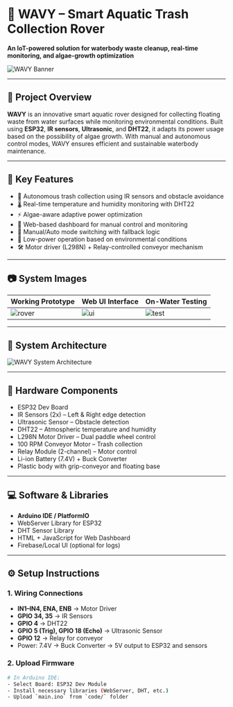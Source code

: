 # 🌊 WAVY – Smart Aquatic Trash Collection Rover
**An IoT-powered solution for waterbody waste cleanup, real-time monitoring, and algae-growth optimization**

![WAVY Banner](images/wavy_banner.jpg)

---

## 🚀 Project Overview

**WAVY** is an innovative smart aquatic rover designed for collecting floating waste from water surfaces while monitoring environmental conditions. Built using **ESP32**, **IR sensors**, **Ultrasonic**, and **DHT22**, it adapts its power usage based on the possibility of algae growth. With manual and autonomous control modes, WAVY ensures efficient and sustainable waterbody maintenance.

---

## 🎯 Key Features

- 🤖 Autonomous trash collection using IR sensors and obstacle avoidance
- 🌡️ Real-time temperature and humidity monitoring with DHT22
- ⚡ Algae-aware adaptive power optimization
- 📶 Web-based dashboard for manual control and monitoring
- 🔁 Manual/Auto mode switching with fallback logic
- 🔋 Low-power operation based on environmental conditions
- 🛠️ Motor driver (L298N) + Relay-controlled conveyor mechanism

---

## 📷 System Images

| Working Prototype | Web UI Interface | On-Water Testing |
|-------------------|------------------|------------------|
| ![rover](images/rover_front_view.jpg) | ![ui](images/web_dashboard.jpg) | ![test](images/rover_water_test.jpg) |

---

## 📡 System Architecture

![WAVY System Architecture](images/wavy_architecture_diagram.png)

---

## 🔧 Hardware Components

- ESP32 Dev Board
- IR Sensors (2x) – Left & Right edge detection
- Ultrasonic Sensor – Obstacle detection
- DHT22 – Atmospheric temperature and humidity
- L298N Motor Driver – Dual paddle wheel control
- 100 RPM Conveyor Motor – Trash collection
- Relay Module (2-channel) – Motor control
- Li-ion Battery (7.4V) + Buck Converter
- Plastic body with grip-conveyor and floating base

---

## 💻 Software & Libraries

- **Arduino IDE / PlatformIO**
- WebServer Library for ESP32
- DHT Sensor Library
- HTML + JavaScript for Web Dashboard
- Firebase/Local UI (optional for logs)

---

## ⚙️ Setup Instructions

### 1. Wiring Connections

- **IN1–IN4, ENA, ENB** → Motor Driver
- **GPIO 34, 35** → IR Sensors
- **GPIO 4** → DHT22
- **GPIO 5 (Trig), GPIO 18 (Echo)** → Ultrasonic Sensor
- **GPIO 12** → Relay for conveyor
- Power: 7.4V → Buck Converter → 5V output to ESP32 and sensors

### 2. Upload Firmware

```bash
# In Arduino IDE:
- Select Board: ESP32 Dev Module
- Install necessary libraries (WebServer, DHT, etc.)
- Upload `main.ino` from `code/` folder
